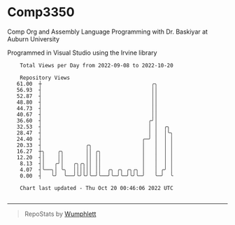 # Comp3350
Comp Org and Assembly Language Programming with Dr. Baskiyar at Auburn University

Programmed in Visual Studio using the Irvine library

```
    Total Views per Day from 2022-09-08 to 2022-10-20

    Repository Views
   61.00  ┼                                   ╭╮
   56.93  ┤                                   ││
   52.87  ┤                                   ││
   48.80  ┤                                   ││
   44.73  ┤                                   ││
   40.67  ┤                                   ││
   36.60  ┤                                  ╭╯│
   32.53  ┤                                  │ │  ╭╮
   28.47  ┤                                  │ │  │╰╮
   24.40  ┤                                ╭─╯ │  │ │
   20.33  ┤              ╭╮                │   │  │ │
   16.27  ┼╮    ╭╮       ││ ╭╮             │   │  │ │
   12.20  ┤│    ││       ││ ││             │   │  │ │
    8.13  ┤│   ╭╯│   ╭╮╭╮││ ││             │   │  │ │
    4.07  ┤╰──╮│ ╰╮  ││││││ ││  ╭╮ ╭╮ ╭╮╭╮ │   │ ╭╯ │
    0.00  ┤   ╰╯  ╰──╯╰╯╰╯╰─╯╰──╯╰─╯╰─╯╰╯╰─╯   ╰─╯  ╰

    Chart last updated - Thu Oct 20 00:46:06 2022 UTC
    
```

---

> RepoStats by [Wumphlett](https://github.com/Wumphlett)
